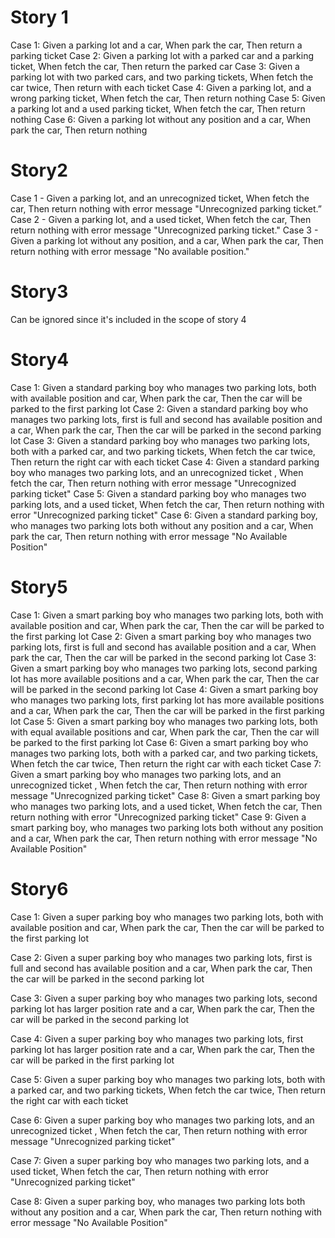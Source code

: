 # Story 1
Case 1: Given a parking lot and a car, When park the car, Then return a parking ticket 
Case 2: Given a parking lot with a parked car and a parking ticket, When fetch the car, Then return the parked car 
Case 3: Given a parking lot with two parked cars, and two parking tickets, When fetch the car twice, Then return with each ticket 
Case 4: Given a parking lot, and a wrong parking ticket, When fetch the car, Then return nothing
Case 5: Given a parking lot and a used parking ticket, When fetch the car, Then return nothing 
Case 6: Given a parking lot without any position and a car, When park the car, Then return nothing 

# Story2
Case 1 - Given a parking lot, and an unrecognized ticket, When fetch the car, Then return nothing with error message "Unrecognized parking ticket.”
Case 2 - Given a parking lot, and a used ticket, When fetch the car, Then return nothing with error message "Unrecognized parking ticket."
Case 3 - Given a parking lot without any position, and a car, When park the car, Then return nothing with error message "No available position."

# Story3
Can be ignored since it's included in the scope of story 4

# Story4
Case 1: Given a standard parking boy who manages two parking lots, both with available position and car, 
    When park the car, Then the car will be parked to the first parking lot
Case 2: Given a standard parking boy who manages two parking lots, first is full and second has available position and a car, 
    When park the car, Then the car will be parked in the second parking lot
Case 3: Given a standard parking boy who manages two parking lots, both with a parked car, and two parking tickets, 
    When fetch the car twice, Then return the right car with each ticket
Case 4: Given a standard parking boy who manages two parking lots, and an unrecognized ticket ,
    When fetch the car, Then return nothing with error message "Unrecognized parking ticket"
Case 5: Given a standard parking boy who manages two parking lots, and a used ticket, 
    When fetch the car, Then return nothing with error "Unrecognized parking ticket"
Case 6: Given a standard parking boy, who manages two parking lots both without any position and a car, 
    When park the car, Then return nothing with error message "No Available Position"

# Story5
Case 1: Given a smart parking boy who manages two parking lots, both with available position and car,
    When park the car, Then the car will be parked to the first parking lot
Case 2: Given a smart parking boy who manages two parking lots, first is full and second has available position and a car,
    When park the car, Then the car will be parked in the second parking lot
Case 3: Given a smart parking boy who manages two parking lots, second parking lot has more available positions and a car,
    When park the car, Then the car will be parked in the second parking lot
Case 4: Given a smart parking boy who manages two parking lots, first parking lot has more available positions and a car,
    When park the car, Then the car will be parked in the first parking lot
Case 5: Given a smart parking boy who manages two parking lots, both with equal available positions and car,
    When park the car, Then the car will be parked to the first parking lot
Case 6: Given a smart parking boy who manages two parking lots, both with a parked car, and two parking tickets,
    When fetch the car twice, Then return the right car with each ticket
Case 7: Given a smart parking boy who manages two parking lots, and an unrecognized ticket ,
    When fetch the car, Then return nothing with error message "Unrecognized parking ticket"
Case 8: Given a smart parking boy who manages two parking lots, and a used ticket,
    When fetch the car, Then return nothing with error "Unrecognized parking ticket"
Case 9: Given a smart parking boy, who manages two parking lots both without any position and a car,
    When park the car, Then return nothing with error message "No Available Position"

# Story6
Case 1: Given a super parking boy who manages two parking lots, both with available position and car,
When park the car, Then the car will be parked to the first parking lot

Case 2: Given a super parking boy who manages two parking lots, first is full and second has available position and a car,
When park the car, Then the car will be parked in the second parking lot

Case 3: Given a super parking boy who manages two parking lots, second parking lot has larger position rate and a car,
When park the car, Then the car will be parked in the second parking lot

Case 4: Given a super parking boy who manages two parking lots, first parking lot has larger position rate  and a car,
When park the car, Then the car will be parked in the first parking lot

Case 5: Given a super parking boy who manages two parking lots, both with a parked car, and two parking tickets,
When fetch the car twice, Then return the right car with each ticket

Case 6: Given a super parking boy who manages two parking lots, and an unrecognized ticket ,
When fetch the car, Then return nothing with error message "Unrecognized parking ticket"

Case 7: Given a super parking boy who manages two parking lots, and a used ticket,
When fetch the car, Then return nothing with error "Unrecognized parking ticket"

Case 8: Given a super parking boy, who manages two parking lots both without any position and a car,
When park the car, Then return nothing with error message "No Available Position"
